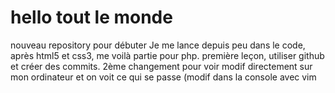 # hello tout le monde
nouveau repository pour débuter
Je me lance depuis peu dans le code, après html5 et css3, me voilà partie pour php. première leçon, utiliser github et créer des commits.
2ème changement pour voir
modif directement sur mon ordinateur et on voit ce qui se passe (modif dans la console avec vim

